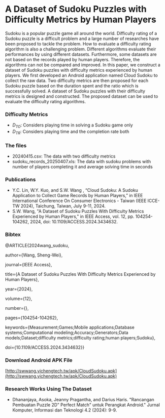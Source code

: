 # A Dataset of Sudoku Puzzles with Difficulty Metrics by Human Players
Sudoku is a popular puzzle game all around the world.
Difficulty rating of a Sudoku puzzle is a  difficult problem and a large number of researches have been proposed to tackle the problem.
How to evaluate a difficulty rating algorithm is also a challenging problem.
Different algorithms evaluate their performances by using different datasets.
Furthermore,  some datasets are not based on the records played by human players.
Therefore,  the algorithms can not be compared and improved.
In this paper,  we construct a dataset of Sudoku puzzles with difficulty metrics experienced by human players.
We first developed an Android application named Cloud Sudoku to collect the raw data.
Two difficulty metrics are then proposed for each Sudoku puzzle based on the duration spent and the ratio which is successfully solved.
A dataset of Sudoku puzzles with their difficulty metrics is designed and constructed.
The proposed dataset can be used to evaluate the difficulty rating algorithms.

### Difficulty Metrics
* $D_{TO}$: Considers playing time in solving a Sudoku game only
* $D_{TR}$: Considers playing time and the completion rate both

### The files
* 20240415.csv: The data with two difficulty metrics
* sudoku_records_20250407.xls: The data with sudoku problems with number of players completing it and average solving time in seconds

### Publications
* Y.C. Lin, W.Y. Kuo, and S.W. Wang , “Cloud Sudoku: A Sudoku Application to Collect Game Records by Human Players,” in IEEE International Conference On Consumer Electronics - Taiwan (IEEE ICCE-TW 2024), Taichung, Taiwan, July 9-11, 2024.
* S.W. Wang, "A Dataset of Sudoku Puzzles With Difficulty Metrics Experienced by Human Players," in IEEE Access, vol. 12, pp. 104254-104262, 2024, doi: 10.1109/ACCESS.2024.3434632.

### Bibtex
@ARTICLE{2024wang_sudoku,

  author={Wang, Sheng-Wei},

  journal={IEEE Access}, 
  
  title={A Dataset of Sudoku Puzzles With Difficulty Metrics Experienced by Human Players}, 
  
  year={2024},
  
  volume={12},
  
  number={},
  
  pages={104254-104262},
  
  keywords={Measurement;Games;Mobile applications;Database systems;Computational modeling;Accuracy;Generators;Data models;Dataset;difficulty metrics;difficulty rating;human players;Sudoku},
  
  doi={10.1109/ACCESS.2024.3434632}}
  
### Download Android APK File
[http://swwang.yichengtech.tw/apk/CloudSudoku.apk](http://swwang.yichengtech.tw/apk/CloudSudoku.apk)


### Research Works Using The Dataset
* Dhananjaya, Asoka, Jeanny Pragantha, and Darius Haris. "Rancangan Pembuatan Puzzle 2D" Perfect Match" untuk Perangkat Android." Jurnal Komputer, Informasi dan Teknologi 4.2 (2024): 9-9.

